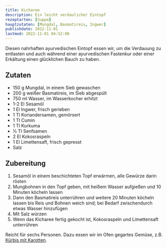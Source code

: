 ```yaml
---
title: Kicharee
description: Ein leicht verdaulicher Eintopf 
rezeptarten: [Suppe]
hauptzutaten: [Mungdal, Basmatireis, Ingwer]
publishdate: 2022-11-01
lastmod: 2022-11-01 04:52:00
---
```


Diesen nahrhaften ayurvedischen Eintopf essen wir, um die Verdauung zu entlasten und auch während einer ayurvedischen Fastenkur oder einer Erkältung einen glücklichen Bauch zu haben.

## Zutaten

- 150 g Mungdal, in einem Sieb gewaschen
- 200 g weißer Basmatireis, im Sieb abgespült
- 750 ml Wasser, im Wasserkocher erhitzt
- 1-2 El Sesamöl
- 1 El Ingwer, frisch gerieben
- 1 Tl Koriandersamen, gemörsert
- 1 Tl Cumin
- 1 Tl Kurkuma
- ½ Tl Senfsamen
- 2 El Kokosraspeln
- 1 El Limettensaft, frisch gepresst
- Salz

## Zubereitung

1. Sesamöl in einem beschichteten Topf erwärmen, alle Gewürze darin rösten
2. Mungbohnen in den Topf geben, mit heißem Wasser aufgießen und 10 Minuten köcheln lassen
3. Dann den Basmatireis unterrühren und weitere 20 Minuten köcheln lassen bis Reis und Bohnen weich sind; bei Bedarf zwischendurch etwas Wasser hinzufügen
4. Mit Salz würzen
5. Wenn das Kicharee fertig gekocht ist, Kokosraspeln und Limettensaft unterrühren

Reicht für sechs Personen. Dazu essen wir im Ofen gegartes Gemüse, z.B. [Kürbis mit Karotten][1].

[1]: /rezepte/gebackener-kuerbis/